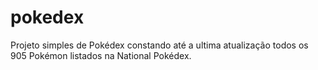 # pokedex
Projeto simples de Pokédex constando até a ultima atualização todos os 905 Pokémon listados na National Pokédex.
